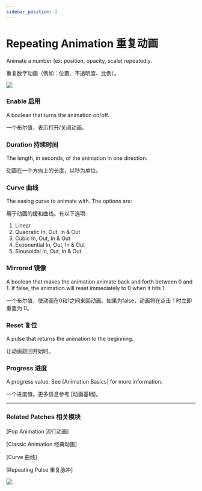 ```yaml
---
sidebar_position: 2
---
```


# Repeating Animation 重复动画

Animate a number (ex: position, opacity, scale) repeatedly.

重复数字动画（例如：位置、不透明度、比例）。

![](https://s3.us-west-2.amazonaws.com/secure.notion-static.com/69718853-461a-40ce-9d24-fe2772bf34ba/Untitled.png?X-Amz-Algorithm=AWS4-HMAC-SHA256&X-Amz-Content-Sha256=UNSIGNED-PAYLOAD&X-Amz-Credential=AKIAT73L2G45EIPT3X45%2F20220602%2Fus-west-2%2Fs3%2Faws4_request&X-Amz-Date=20220602T151538Z&X-Amz-Expires=86400&X-Amz-Signature=8889c425d93174eb8afeb3e14411a9b14c9bc045a4ad670f452a3c19f5897ff0&X-Amz-SignedHeaders=host&response-content-disposition=filename%20%3D%22Untitled.png%22&x-id=GetObject)

### Enable 启用

A boolean that turns the animation on/off.

一个布尔值，表示打开/关闭动画。

### Duration 持续时间

The length, in seconds, of the animation in one direction.

动画在一个方向上的长度，以秒为单位。

### Curve 曲线

The easing curve to animate with. The options are:

用于动画的缓和曲线。有以下选项:

1. Linear
2. Quadratic In, Out, In & Out
3. Cubic In, Out, In & Out
4. Exponential In, Out, In & Out
5. Sinusoidal In, Out, In & Out

### Mirrored 镜像

A boolean that makes the animation animate back and forth between 0 and 1. If false, the animation will reset immediately to 0 when it hits 1.

一个布尔值，使动画在0和1之间来回动画。如果为false，动画将在点击 1 时立即重置为 0。

### Reset 复位

A pulse that returns the animation to the beginning.

让动画跳回开始时。

### Progress 进度

A progress value. See [Animation Basics] for more information.

一个进度值。更多信息参考 [动画基础]。

---

### Related Patches 相关模块

[Pop Animation 流行动画]

[Classic Animation 经典动画]

[Curve 曲线]

[Repeating Pulse 重复脉冲]

![](https://s3.us-west-2.amazonaws.com/secure.notion-static.com/1bfc2873-ba16-4e8e-b6ac-537a2e137454/Untitled.png?X-Amz-Algorithm=AWS4-HMAC-SHA256&X-Amz-Content-Sha256=UNSIGNED-PAYLOAD&X-Amz-Credential=AKIAT73L2G45EIPT3X45%2F20220602%2Fus-west-2%2Fs3%2Faws4_request&X-Amz-Date=20220602T151551Z&X-Amz-Expires=86400&X-Amz-Signature=6dcfa420f49be58855e03ed530ffaf31f958e71bc6b7b6a537278e943123aa2b&X-Amz-SignedHeaders=host&response-content-disposition=filename%20%3D%22Untitled.png%22&x-id=GetObject)
